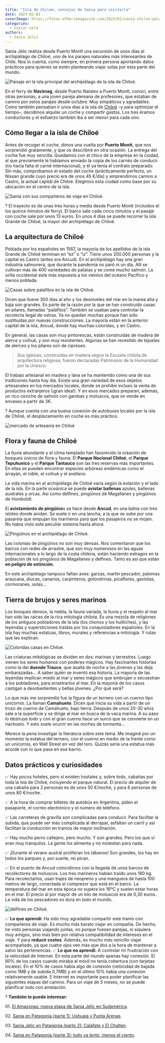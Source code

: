 ```yaml
---
title: "Isla de Chiloé, consejos de Sania para visitarla"
date: 2023-02-03
coverImage: https://fotos.etheriamagazine.com/2023/01/sania-chiloe-palafitos.jpg
categories: 
  - viajar-sola
authors: 
  - Sania Jelic
---
```


Sania Jelic realiza desde Puerto Montt una excursión de unos días al archipiélago de 
Chiloé, uno de los parajes naturales más interesantes de Chile. Nos lo cuenta, como 
siempre, en primera persona aportando datos prácticos para quienes se estén planteando 
viajar solas por esta parte del mundo. 

![Paisaje en la isla principal del archipiélago de la isla de Chiloé.](https://fotos.etheriamagazine.com/2023/01/sania-chiloe-cucao.jpg "Paisaje en la isla principal del archipiélago de Chiloé.")

En el ferry de **Navimag**, desde Puerto Natales a Puerto Montt, conocí, entre otras 
personas, a una joven pareja alemana de profesores, que estaban de camino por estos 
parajes desde octubre. Muy simpáticos y agradables. Como también pensaban ir unos días a 
la isla de [Chiloé](https://www.chile.travel/donde-ir/destino/chiloe/) –y para optimizar 
el tiempo–, decidimos alquilar un coche y compartir gastos. Los tres éramos conductores 
y el esfuerzo también iba a ser menor para cada uno. 

## Cómo llegar a la isla de Chiloé

Antes de recoger el coche, dimos una vuelta por **Puerto Montt**, que nos sorprendió 
gratamente, y que os describiré en otra ocasión. La entrega del coche fue muy sencilla. 
Quedamos con el chico de la empresa en la ciudad, al que previamente le habíamos enviado 
la copia de los carnés de conducir (no hacía falta el carné internacional), y él ya 
tenía el contrato preparado. Sin más, comprobamos el estado del coche (prácticamente 
perfecto, un Nissan grande cuyo precio era de unos 45 €/día) y emprendimos camino a 
Castro, la actual capital de Chiloé. Elegimos esta ciudad como base por su ubicación en 
el centro de la isla. 

![Sania con sus compañeros de viaje en Chiloé.](https://fotos.etheriamagazine.com/2023/01/sania-chiloe-companeros-viaje.jpg "Sania (dcha.) con sus compañeros de viaje. © SJ")

? El trayecto es de unas tres horas y media desde Puerto Montt (incluidos el los quince 
minutos de ferry). El barco sale cada cinco minutos y el pasaje con coche sale por unos 
13 euros. En unos 4 días se puede recorrer la isla Grande de Chiloé, la mayor del 
archipiélago de Chiloé. 

## La arquitectura de Chiloé

Poblada por los españoles en 1567, la mayoría de los apellidos de la isla Grande de 
Chiloé terminan en “ez” o “iz”. Tiene unos 200.000 personas y la capital es Castro 
(antes era Ancud). En el archipiélago hay una gran industria salmonera, que durante la 
pandemia no paró ni un día. Allí se cultivan más de 400 variedades de patatas y se come 
mucho salmón. La orilla occidental está más expuesta a los vientos del océano Pacífico y 
menos poblada. 

![Casas sobre palafitos en la isla de Chiloé.](https://fotos.etheriamagazine.com/2023/01/sania-chiloe-palafitos.jpg "Casas sobre palafitos en Chiloé. © SJ")

Dicen que llueve 300 días al año y los desniveles del mar en la marea alta y baja son 
grandes. Es parte de la razón por la que se han construido casas en pilares, llamadas 
“palafitos”. También se usaban para controlar la recolecta ilegal de ostras. Ya no 
quedan muchas porque han sido sustituidas por nuevas construcciones. La mayoría están en 
la anterior capital de la isla, Ancud, donde hay muchas coloridas, y en Castro. 

En general, las casas son muy pintorescas, están construidas de madera de alerce y 
coihué, y son muy resistentes. Algunas se han revestido de tejuelas de alerces y los 
pilares son de cipreses. 

> Sus iglesias, construidas en madera según la Escuela chilota de arquitectura religiosa, 
> fueron declaradas Patrimonio de la Humanidad por la Unesco. 

El trabajo artesanal en madera y lana se ha mantenido como una de sus tradiciones hasta 
hoy día. Existe una gran variedad de esos objetos artesanales en los mercados locales, 
donde se prohíbe incluso la venta de productos extranjeros (¡gran idea!). Y en esos 
mercados preparan, además, un rico ceviche de salmón con gambas y moluscos, que se vende 
en envases a partir de 3€. 

? Aunque cuenta con una buena conexión de autobuses locales por la isla de Chiloé, el 
desplazamiento en coche es más práctico. 

![mercado de artesanía en Chiloé](https://fotos.etheriamagazine.com/2023/01/sania-chiloe-artesanas.jpg "Artesanas en Chiloé. © SJ")

## Flora y fauna de Chiloé

La lluvia abundante y el clima templado han favorecido la creación de bosques únicos de 
flora y fauna. El **Parque Nacional Chiloé**, el **Parque Tepuhueico** y el **Parque 
Tantauco** son las tres reservas más importantes. En ellas se pueden encontrar especies 
arbóreas endémicas como el arrayán, el roble, el coihué y el avellano. 

La vida marina en el archipiélago de Chiloé varía según la estación y el lado de la 
isla. En la parte oceánica se puede **avistar ballenas** azules, ballenas australes y 
orcas. Así como delfines, pingüinos de Magallanes y pingüinos de Humboldt. 

El **avistamiento de pingüino**s se hace desde **Ancud**, en una bahía con tres islotes 
donde anidan. Se suele ir en una lancha, a la que se sube por una pasarela que empujan 
los marineros para que los pasajeros no se mojen. No había visto este peculiar sistema 
hasta ahora. 

![Pingüinos en el archipiélago de Chiloé.](https://fotos.etheriamagazine.com/2023/01/sania-chiloe-pinguinos.jpg "Pingüinos en el archipiélago de Chiloé. © SJ")

Las colonias de pingüinos no son muy densas. Nos comentaron que los barcos con redes de 
arrastre, que son muy numerosos en las aguas internacionales a lo largo de la costa 
chilena, están haciendo estragos en la población de los pingüinos de Magallanes y 
delfines. Tanto es así que están **en peligro de extinción.** 

En este archipiélago tampoco faltan aves: garzas, martín pescador, palomas araucana, 
diucas, canarios, carpinteros, golondrinas, picaflores, gaviotas, cormoranes, sulas… 

## Tierra de brujos y seres marinos

Los bosques densos, la niebla, la fauna variada, la lluvia y el respeto al mar han sido 
las raíces de la rica mitología chilota. Es una mezcla de religiones de los antiguos 
pobladores de la isla (los chonos y los huilliches), y las leyendas y supersticiones 
traídas por los conquistadores españoles. En la isla hay muchas estatuas, libros, 
murales y referencias a mitología. Y rutas que las explican. 

![Coloridas casas en Chiloé.](https://fotos.etheriamagazine.com/2023/01/sania-chiloe-casas-colores.jpg "Coloridas casas en Chiloé. © SJ")

Las criaturas mitológicas se dividen en dos: marinas y terrestres. Luego vienen los 
seres humanos con poderes mágicos. Hay fascinantes historias como la del **duende 
Trauco**, que asalta de noche a las jóvenes y las deja embarazadas… A saber quién se 
inventó esa historia. La mayoría de las leyendas implican miedo al mar y seres mágicos 
que embrujan o secuestran a los pobladores, para arrastrarlos al mar. En la mayoría de 
los casos castigan a desobedientes y bellas jóvenes. ¿Por qué será? 

Lo que más me sorprendió fue la figura de un ternero con un cuerno tipo unicornio. La 
llaman **Camahueto**. Dicen que inicia su vida a partir de un trozo de cuerno de 
Camahueto, bajo tierra. Después de unos 20-30 años sale a la superficie y se dirige al 
mar en busca de la vaca marina. A su paso lo destruye todo y con el gran cuerno hace un 
surco que se convierte en un riachuelo. Y esto suele ocurrir en las noches de tormenta… 

Merece la pena investigar la literatura sobre este tema. Me imaginé por un momento la 
estatua del ternero, con el cuerno en medio de la frente como un unicornio, en Wall 
Street en vez del toro. Quizás sería una estatua más acorde con lo que pasa en ese 
barrio. 

## Datos prácticos y curiosidades

✅ Hay pocos hoteles, pero sí existen hostales y, sobre todo, cabañas por toda la isla de 
Chiloé, incluyendo el parque natural. El precio de alquiler de una cabaña para 2 
personas es de unos 50 €/noche, y para 6 personas de unos 80 €/noche. 

✅ A la hora de comprar billetes de autobús en Argentina, piden el pasaporte, el correo 
electrónico y el número de teléfono. 

✅ Las carreteras de gravilla son complicadas para conducir. Para facilitar la subida, 
que puede ser más complicada al derrapar, asfaltan un carril y así facilitan la 
conducción en tramos de mayor inclinación. 

✅ Hay mucho perro callejero, pero mucho. Y son grandes. Pero los que vi eran muy 
tranquilos. La gente los alimenta y no molestan para nada. 

✅ ¡Durante el verano austral proliferan los tábanos! Son grandes, los hay en todos los 
parques y, por suerte, no pican. 

✅ En el puerto de Ancud coincidimos con la llegada de unos barcos de recolectores de 
moluscos. Los tres marineros habían traído unos 180 kg. Para recolectarlos, usan trajes 
de neopreno y una manguera de hasta 100 metros de largo, conectada al compresor que está 
en el barco. La temperatura del mar en esta época no supera los 16ºC y suelen estar 
horas en el mar. El precio al por mayor de un kilo de moluscos era de 0,30 euros. La 
vida de los pescadores es dura en todo el mundo. 

![delfines en Chiloé.](https://fotos.etheriamagazine.com/2023/01/sania-chiloe-delfines.jpg "Avistamiento de delfines en Chiloé. © David Vives")

✅ **Lo que aprendí:** Ha sido muy agradable compartir este tramo con compañeros de 
viaje. Es mucho más barato viajar en compañía. De hecho, he visto personas viajando 
juntas, no porque fuesen parejas, ni siquiera muy amigos, sino más bien por relativa 
compatibilidad de intereses en el viaje. Y para **reducir costes**. Además, es mucho más 
sencillo viajar acompañado, ya que cuatro ojos ven más que dos a la hora de mantener a 
salvo las pertenencias. ✅ **Lo que no aprendí:** A controlar mi frustración con la 
velocidad de Internet. En esta parte del mundo apenas hay conexión. El 80% de los casos 
cuando miraba al móvil no tenía cobertura (con tarjetas locales). En el 10% de casos 
había algo de conexión (velocidad de bajada como 1MB y de subida 0,7MB) y en el último 
10% había una conexión relativamente usable. E Internet es importante para poder 
planificar las siguientes etapas del camino. Para un viaje de 5 meses, no se puede 
planificar todo con antelación. 

? **También te puede interesar:** 

01\. [El Amazonas: nueva etapa de Sania Jelic en 
Sudamérica](https://etheriamagazine.com/2022/12/24/sania-jelic-amazonas/). 

02\. [Sania en Patagonia (parte 1): Ushuaia y Punta 
Arenas](https://etheriamagazine.com/2023/01/10/sania-en-patagonia-ushuaia-punta-arenas/). 

03\. [Sania Jelic en Patagonia (parte 2): Calafate y El 
Chalten](https://etheriamagazine.com/2023/01/20/sania-jelic-patagonia-calafate-chalten/). 

04\. [Sania en Patagonia (parte 3): todo va lento, menos el 
viento](https://etheriamagazine.com/2023/01/24/sania-patagonia-chilena/).
